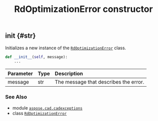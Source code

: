﻿---
title: RdOptimizationError constructor
second_title: Aspose.CAD for Python via .NET API References
description: 
type: docs
weight: 10
url: /python-net/aspose.cad.cadexceptions/rdoptimizationerror/__init__/
is_root: false
---

## __init__ {#str}

Initializes a new instance of the [`RdOptimizationError`](/cad/python-net/aspose.cad.cadexceptions/rdoptimizationerror) class.



```python
def __init__(self, message):
    ...
```


| Parameter | Type | Description |
| :- | :- | :- |
| message | str | The message that describes the error. |



### See Also
* module [`aspose.cad.cadexceptions`](../../)
* class [`RdOptimizationError`](/cad/python-net/aspose.cad.cadexceptions/rdoptimizationerror)
